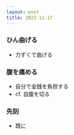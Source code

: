 ```yaml
---
layout: post
title: 2022-11-17
---
```


### ひん曲げる
- 力ずくで曲げる

### 腹を痛める
- 自分で金銭を負担する
- cf. 自腹を切る

### 先刻
- 既に

